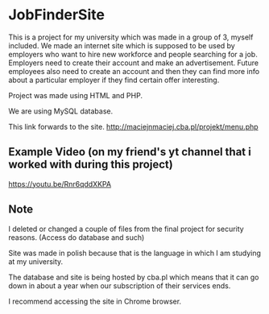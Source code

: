 # JobFinderSite

This is a project for my university which  was made in a group of 3, myself included. 
We made an internet site which is supposed to be used by employers who want to hire new workforce and people searching for a job. Employers need to create their account and make an advertisement.
Future employees also need to create an account and then they can find more info about a particular employer if they find certain offer interesting.

Project was made using HTML and PHP.

We are using MySQL database.

This link forwards to the site.
http://maciejnmaciej.cba.pl/projekt/menu.php

## Example Video (on my friend's yt channel that i worked with during this project)

https://youtu.be/Rnr6qddXKPA

## Note
I deleted or changed a couple of files from the final project for security reasons. (Access do database and such)

Site was made in polish because that is the language in which I am studying at my university.

The database and site is being hosted by cba.pl which means that it can go down in about a year when our subscription of their services ends.

I recommend accessing the site in Chrome browser.
